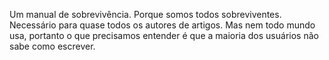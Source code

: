 
Um manual de sobrevivência.
Porque somos todos sobreviventes.
Necessário para quase todos os autores de artigos.
Mas nem todo mundo usa, portanto o que precisamos entender é que a maioria dos usuários não sabe como escrever.

